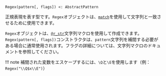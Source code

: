 ```
Regex(pattern[, flags]) <: AbstractPattern
```

正規表現を表す型です。`Regex`オブジェクトは、[`match`](@ref)を使用して文字列と一致させるために使用できます。

`Regex`オブジェクトは、[`@r_str`](@ref)文字列マクロを使用して作成できます。`Regex(pattern[, flags])`コンストラクタは、`pattern`文字列を補間する必要がある場合に通常使用されます。フラグの詳細については、文字列マクロのドキュメントを参照してください。

!!! note
    補間された変数をエスケープするには、`\Q`と`\E`を使用します（例：`Regex("\\Q$x\\E")`）

